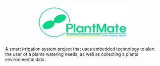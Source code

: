 <div align="center">
    <img src="./logo.png" height=120>
</div>

A smart irrigation system project that uses embedded technology to alert the user of a plants watering needs, as well as collecting a plants environmental data. 
